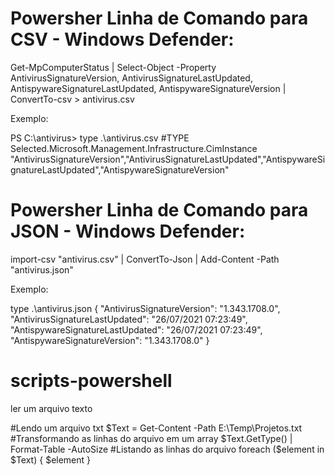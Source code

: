 # Powersher Linha de Comando para CSV - Windows Defender:

Get-MpComputerStatus | Select-Object -Property AntivirusSignatureVersion, AntivirusSignatureLastUpdated, AntispywareSignatureLastUpdated, AntispywareSignatureVersion | ConvertTo-csv > antivirus.csv

Exemplo:

PS C:\antivirus> type .\antivirus.csv
#TYPE Selected.Microsoft.Management.Infrastructure.CimInstance
"AntivirusSignatureVersion","AntivirusSignatureLastUpdated","AntispywareSignatureLastUpdated","AntispywareSignatureVersion"

# Powersher Linha de Comando para JSON - Windows Defender:

import-csv "antivirus.csv" | ConvertTo-Json | Add-Content -Path "antivirus.json"

Exemplo:

 type .\antivirus.json
{
    "AntivirusSignatureVersion":  "1.343.1708.0",
    "AntivirusSignatureLastUpdated":  "26/07/2021 07:23:49",
    "AntispywareSignatureLastUpdated":  "26/07/2021 07:23:49",
    "AntispywareSignatureVersion":  "1.343.1708.0"
}



# scripts-powershell

 ler um arquivo texto
 

#Lendo um arquivo txt
$Text = Get-Content -Path E:\Temp\Projetos.txt 
#Transformando as linhas do arquivo em um array 
$Text.GetType() | Format-Table -AutoSize
#Listando as linhas do arquivo
foreach ($element in $Text) 
{ 
    $element 
}
